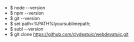 * $ node --version
* $ npm --version
* $ git --version
* $ set path=%PATH%lyoursublimepath;
* $ subl --version
* $ git clone https://github.com/clydeatuic/webdevatuic.git